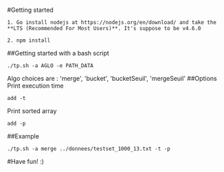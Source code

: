 #Getting started
```
1. Go install nodejs at https://nodejs.org/en/download/ and take the **LTS (Recommended For Most Users)**. It's suppose to be v4.6.0
```
```
2. npm install
```

##Getting started with a bash script
```
./tp.sh -a AGLO -e PATH_DATA
```
Algo choices are : 'merge', 'bucket', 'bucketSeuil', 'mergeSeuil'
##Options
Print execution time
```
add -t
```
Print sorted array
```
add -p
```

##Example
```
./tp.sh -a merge ../donnees/testset_1000_13.txt -t -p
```

#Have fun! :)


